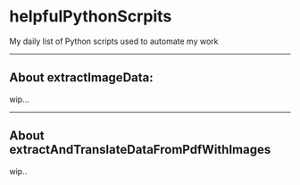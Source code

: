 # helpfulPythonScrpits
My daily list of Python scripts used to automate my work  

-----
## About extractImageData:

wip...

-----
## About extractAndTranslateDataFromPdfWithImages

wip..
